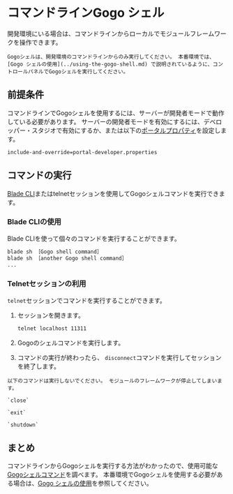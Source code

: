 # コマンドラインGogo シェル

開発環境にいる場合は、コマンドラインからローカルでモジュールフレームワークを操作できます。

```{warning}
Gogoシェルは、開発環境のコマンドラインからのみ実行してください。 本番環境では、 [Gogo シェルの使用](../using-the-gogo-shell.md) で説明されているように、コントロールパネルでGogoシェルを実行してください。
```

## 前提条件

コマンドラインでGogoシェルを使用するには、サーバーが開発者モードで動作している必要があります。 サーバーの開発者モードを有効にするには、デベロッパー・スタジオで有効にするか、または以下の[ポータルプロパティ](../../../installation-and-upgrades/reference/portal-properties.md)を設定します。

```properties
include-and-override=portal-developer.properties
```

## コマンドの実行

[Blade CLI](../../../building-applications/tooling/blade-cli/installing-and-updating-blade-cli.md)またはtelnetセッションを使用してGogoシェルコマンドを実行できます。

### Blade CLIの使用

Blade CLIを使って個々のコマンドを実行することができます。

```bash
blade sh ［Gogo shell command］
blade sh ［another Gogo shell command］
...
```

### Telnetセッションの利用

`telnet`セッションでコマンドを実行することができます。

1. セッションを開きます。

    ```bash
    telnet localhost 11311
    ```

1. Gogoのシェルコマンドを実行します。

1. コマンドの実行が終わったら、 `disconnect`コマンドを実行してセッションを終了します。

```{warning}
以下のコマンドは実行しないでください。 モジュールのフレームワークが停止してしまいます。

`close`

`exit`

`shutdown`
```

## まとめ

コマンドラインからGogoシェルを実行する方法がわかったので、使用可能な[Gogoシェルコマンド](./gogo-shell-commands.md)を調べます。 本番環境でGogoシェルを使用する必要がある場合は、[Gogo シェルの使用](../using-the-gogo-shell.md)を参照してください。